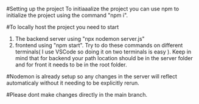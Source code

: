 #Setting up the project
To initiaaalize the project you can use npm to initialize the project using the command "npm i".

#To locally host the project you need to start
1. The backend server using "npx nodemon server.js"
2.  frontend using "npm start".
Try to do these commands on different terminals( I use VSCode so doing it on two terminals is easy ).
Keep in mind that for backend your path location should be in the server folder and for front it needs to be in the root folder.

#Nodemon is already setup so any changes in the server will reflect automaticaly without it needing to be explicitly rerun.

#Please dont make changes directly in the main branch.
